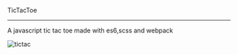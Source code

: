  TicTacToe
***

A javascript tic tac toe made with es6,scss and webpack

![tictac](https://user-images.githubusercontent.com/19755484/37860948-3e80340c-2f06-11e8-8cfe-3fcf47436e58.png)
